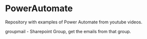 # PowerAutomate

Repository with examples of Power Automate from youtube videos.

groupmail - Sharepoint Group, get the emails from that group.
